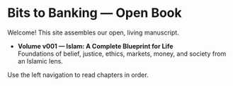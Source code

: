# Bits to Banking — Open Book

Welcome! This site assembles our open, living manuscript.

- **Volume v001 — Islam: A Complete Blueprint for Life**  
  Foundations of belief, justice, ethics, markets, money, and society from an Islamic lens.

Use the left navigation to read chapters in order.
